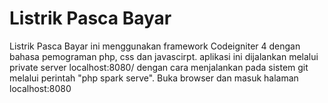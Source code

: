 # Listrik Pasca Bayar

Listrik Pasca Bayar ini menggunakan framework Codeigniter 4 dengan bahasa pemograman php, css dan javascirpt. aplikasi ini dijalankan melalui private server localhost:8080/ dengan cara menjalankan pada sistem git melalui perintah "php spark serve". Buka browser dan masuk halaman localhost:8080
